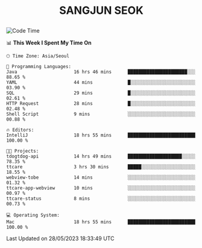 <h1>
 <p align="center">
   SANGJUN SEOK
 </p>
</h1>

<!--START_SECTION:waka-->
![Code Time](http://img.shields.io/badge/Code%20Time-2%2C606%20hrs%2012%20mins-blue)

📊 **This Week I Spent My Time On** 

```text
🕑︎ Time Zone: Asia/Seoul

💬 Programming Languages: 
Java                     16 hrs 46 mins      ██████████████████████░░░   88.65 % 
YAML                     44 mins             █░░░░░░░░░░░░░░░░░░░░░░░░   03.90 % 
SQL                      29 mins             █░░░░░░░░░░░░░░░░░░░░░░░░   02.61 % 
HTTP Request             28 mins             █░░░░░░░░░░░░░░░░░░░░░░░░   02.48 % 
Shell Script             9 mins              ░░░░░░░░░░░░░░░░░░░░░░░░░   00.88 % 

🔥 Editors: 
IntelliJ                 18 hrs 55 mins      █████████████████████████   100.00 % 

🐱‍💻 Projects: 
tdogtdog-api             14 hrs 49 mins      ████████████████████░░░░░   78.35 % 
ttcare                   3 hrs 30 mins       █████░░░░░░░░░░░░░░░░░░░░   18.55 % 
webview-tobe             14 mins             ░░░░░░░░░░░░░░░░░░░░░░░░░   01.32 % 
ttcare-app-webview       10 mins             ░░░░░░░░░░░░░░░░░░░░░░░░░   00.97 % 
ttcare-status            8 mins              ░░░░░░░░░░░░░░░░░░░░░░░░░   00.73 % 

💻 Operating System: 
Mac                      18 hrs 55 mins      █████████████████████████   100.00 % 
```


 Last Updated on 28/05/2023 18:33:49 UTC
<!--END_SECTION:waka-->
